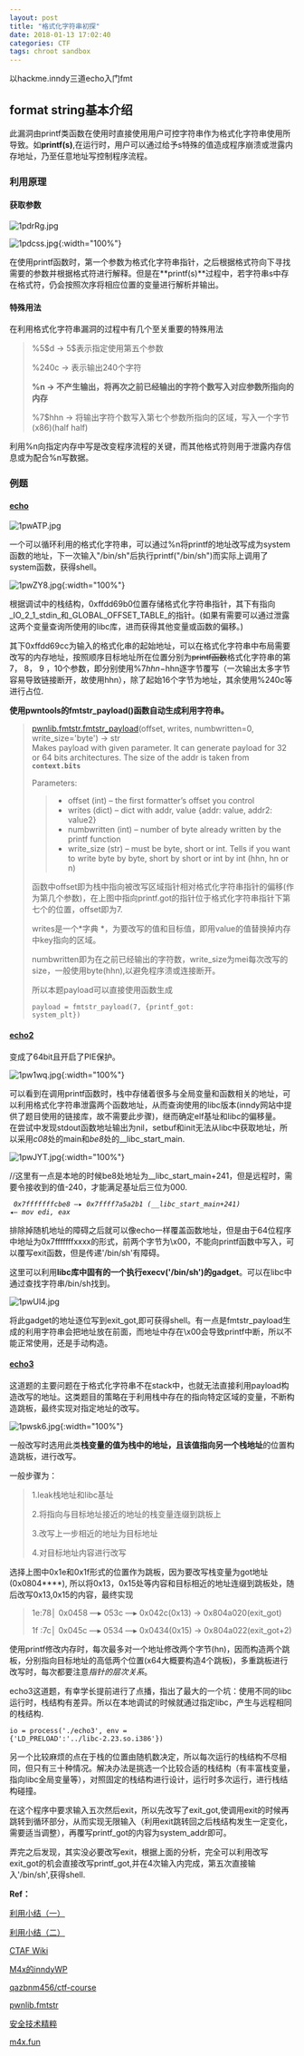 ```yaml
---
layout: post
title: "格式化字符串初探"
date: 2018-01-13 17:02:40
categories: CTF
tags: chroot sandbox
---
```


以hackme.inndy三道echo入门fmt



## format string基本介绍

此漏洞由printf类函数在使用时直接使用用户可控字符串作为格式化字符串使用所导致。如**printf(s)**,在运行时，用户可以通过给予s特殊的值造成程序崩溃或泄露内存地址，乃至任意地址写控制程序流程。
### 利用原理  
#### 获取参数
![1pdrRg.jpg](https://s2.ax1x.com/2020/01/18/1pdrRg.jpg)

![1pdcss.jpg](https://s2.ax1x.com/2020/01/18/1pdcss.jpg){:width="100%"}

在使用printf函数时，第一个参数为格式化字符串指针，之后根据格式符向下寻找需要的参数并根据格式符进行解释。但是在**printf(s)**过程中，若字符串s中存在格式符，仍会按照次序将相应位置的变量进行解析并输出。  

#### 特殊用法  
在利用格式化字符串漏洞的过程中有几个至关重要的特殊用法  
> %5\$d -> 5$表示指定使用第五个参数 
>
> %240c -> 表示输出240个字符 
>
> **%n -> 不产生输出，将再次之前已经输出的字符个数写入对应参数所指向的内存**  
>
> %7$hhn -> 将输出字符个数写入第七个参数所指向的区域，写入一个字节(x86)(half half)  

利用%n向指定内存中写是改变程序流程的关键，而其他格式符则用于泄露内存信息或为配合%n写数据。  

### 例题　　

#### [echo](<https://github.com/JX-Zhang98/myPwn/tree/master/inndy-echo1>)

![1pwATP.jpg](https://s2.ax1x.com/2020/01/18/1pwATP.jpg)

一个可以循环利用的格式化字符串，可以通过%n将printf的地址改写成为system函数的地址，下一次输入"/bin/sh"后执行printf("/bin/sh")而实际上调用了system函数，获得shell。

![1pwZY8.jpg](https://s2.ax1x.com/2020/01/18/1pwZY8.jpg){:width="100%"}

根据调试中的栈结构，0xffdd69b0位置存储格式化字符串指针，其下有指向\_IO\_2\_1\_stdin\_和\_GLOBAL\_OFFSET\_TABLE\_的指针。(如果有需要可以通过泄露这两个变量查询所使用的libc库，进而获得其他变量或函数的偏移。)

其下0xffdd69cc为输入的格式化串的起始地址，可以在格式化字符串中布局需要改写的内存地址，按照顺序目标地址所在位置分别为~~printf函数~~格式化字符串的第7， 8， 9 ，10个参数，即分别使用%7$hhn-%10$hhn逐字节覆写（一次输出太多字节容易导致链接断开，故使用hhn），除了起始16个字节为地址，其余使用%240c等进行占位.

**使用pwntools的fmtstr_payload()函数自动生成利用字符串。**  

> [pwnlib.fmtstr.fmtstr\_payload](http://docs.pwntools.com/en/stable/fmtstr.html)(offset, writes, numbwritten=0, write_size='byte') → str  
> Makes payload with given parameter. It can generate payload for 32 or 64 bits architectures. The size of the addr is taken from **<code>context.bits</code>**  
>
> Parameters:
>
> > - offset (int) – the first formatter’s offset you control  
> > - writes (dict) – dict with addr, value {addr: value, addr2: value2}  
> > - numbwritten (int) – number of byte already written by the printf function  
> > - write\_size (str) – must be byte, short or int. Tells if you want to write byte by byte, short by short or int by int (hhn, hn or n)  
>
> 函数中offset即为栈中指向被改写区域指针相对格式化字符串指针的偏移(作为第几个参数)，在上图中指向printf.got的指针位于格式化字符串指针下第七个的位置，offset即为7.  
>
> writes是一个*字典	*，为要改写的值和目标值，即用value的值替换掉内存中key指向的区域。  
>
> numbwritten即为在之前已经输出的字符数，write_size为mei每次改写的size，一般使用byte(hhn),以避免程序溃或连接断开。  
>
> 所以本题payload可以直接使用函数生成  
>
> <code>payload = fmtstr_payload(7, {printf_got: system_plt})</code>

#### [echo2](<https://github.com/JX-Zhang98/myPwn/tree/master/inndy-echo2>)

变成了64bit且开启了PIE保护。

![1pw1wq.jpg](https://s2.ax1x.com/2020/01/18/1pw1wq.jpg){:width="100%"}

可以看到在调用printf函数时，栈中存储着很多与全局变量和函数相关的地址，可以利用格式化字符串泄露两个函数地址，从而查询使用的libc版本(inndy网站中提供了题目使用的链接库，故不需要此步骤)，继而确定elf基址和libc的偏移量。  
在尝试中发现stdout函数地址输出为nil，setbuf和init无法从libc中获取地址，所以采用*c08*处的main和*be8*处的\_\_libc\_start\_main.

![1pwJYT.jpg](https://s2.ax1x.com/2020/01/18/1pwJYT.jpg){:width="100%"}

//这里有一点是本地的时候be8处地址为\_\_libc\_start\_main+241，但是远程时，需要令接收到的值-240，才能满足基址后三位为000.  

*<code>  0x7fffffffcbe8 —▸ 0x7ffff7a5a2b1 (__libc_start_main+241) ◂— mov    edi, eax </code>*  

排除掉随机地址的障碍之后就可以像echo一样覆盖函数地址，但是由于64位程序中地址为0x7fffffffxxxx的形式，前两个字节为\\x00，不能向printf函数中写入，可以覆写exit函数，但是传递'/bin/sh'有障碍。 

这里可以利用**libc库中固有的一个执行execv('/bin/sh')的gadget**。可以在libc中通过查找字符串/bin/sh找到。

![1pwUl4.jpg](https://s2.ax1x.com/2020/01/18/1pwUl4.jpg)

将此gadget的地址逐位写到exit\_got,即可获得shell。有一点是fmtstr\_payload生成的利用字符串会把地址放在前面，而地址中存在\\x00会导致printf中断，所以不能正常使用，还是手动构造。

#### [echo3](<https://github.com/JX-Zhang98/myPwn/tree/master/inndy-echo3>)

这道题的主要问题在于格式化字符串不在stack中，也就无法直接利用payload构造改写的地址。这类题目的策略在于利用栈中存在的指向特定区域的变量，不断构造跳板，最终实现对指定地址的改写。 

![1pwsk6.jpg](https://s2.ax1x.com/2020/01/18/1pwsk6.jpg){:width="100%"}

一般改写时选用此类**栈变量的值为栈中的地址，且该值指向另一个栈地址**的位置构造跳板，进行改写。  

一般步骤为：  

> 1.leak栈地址和libc基址  
>
> 2.将指向与目标地址接近的地址的栈变量连缀到跳板上  
>
> 3.改写上一步相近的地址为目标地址
>
> 4.对目标地址内容进行改写

选择上图中0x1e和0x1f形式的位置作为跳板，因为要改写栈变量为got地址(0x0804\*\*\*\*),  所以将0x13，0x15处等内容和目标相近的地址连缀到跳板处，随后改写0x13,0x15的内容，最终实现   

>  1e:78│ 0x0458 —▸ 053c —▸ 0x042c(0x13) -> 0x804a020(exit_got)
>
>  1f :7c│ 0x045c —▸ 0534 —▸ 0x0434(0x15) -> 0x804a022(exit_got+2)   

使用printf修改内存时，每次最多对一个地址修改两个字节(hn)，因而构造两个跳板，分别指向目标地址的高低两个位置(x64大概要构造4个跳板)，多重跳板进行改写时，每次都要注意*指针的层次关系*。

echo3这道题，有幸学长提前进行了点播，指出了最大的一个坑：使用不同的libc运行时，栈结构有差异。所以在本地调试的时候就通过指定libc，产生与远程相同的栈结构.  

<code>io = process('./echo3', env = {'LD\_PRELOAD':'../libc-2.23.so.i386'})</code>

另一个比较麻烦的点在于栈的位置由随机数决定，所以每次运行的栈结构不尽相同，但只有三十种情况。解决办法是挑选一个比较合适的栈结构（有丰富栈变量，指向libc全局变量等），对照固定的栈结构进行设计，运行时多次运行，进行栈结构碰撞。  

在这个程序中要求输入五次然后exit，所以先改写了exit\_got,使调用exit的时候再跳转到循环部分，从而实现无限输入（利用exit跳转回之后栈结构发生一定变化，需要适当调整），再覆写printf\_got的内容为system\_addr即可。  

弄完之后发现，其实没必要改写exit，根据上面的分析，完全可以利用改写exit\_got的机会直接改写printf\_got,并在4次输入内完成，第五次直接输入'/bin/sh',获得shell.

**Ref：**

[利用小结（一）](https://www.anquanke.com/post/id/85785)  

[利用小结（二）](https://www.anquanke.com/post/id/85817)  

[CTAF Wiki](https://ctf-wiki.github.io/ctf-wiki/pwn/fmtstr/fmtstr_exploit/)  

[M4x的inndyWP](https://www.cnblogs.com/WangAoBo/p/hackme_inndy_writeup.html#_label6)  

[qazbnm456/ctf-course](https://github.com/qazbnm456/ctf-course/blob/master/slides/w4/format-string.md)  

[pwnlib.fmtstr](http://docs.pwntools.com/en/stable/fmtstr.html)  

[安全技术精粹](https://paper.seebug.org/246/)  

[m4x.fun](http://m4x.fun/post/hitcon-training-writeup/)  

